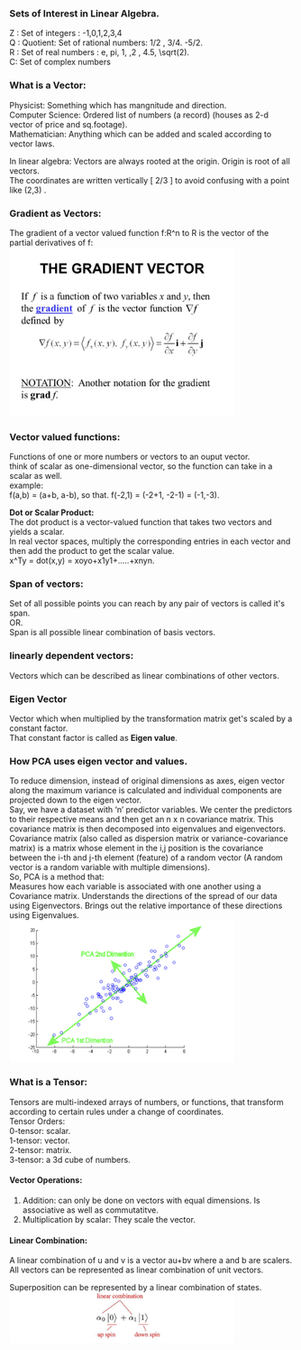 ### Sets of Interest in Linear Algebra.   
Z : Set of integers : -1,0,1,2,3,4     
Q : Quotient: Set of rational numbers:  1/2 , 3/4. -5/2.   
R : Set of real numbers :  e, pi, 1, ,2 , 4.5, \sqrt(2).     
C:  Set of complex numbers    

### What is a Vector:   
Physicist: Something which has mangnitude and direction.  
Computer Science:  Ordered list of numbers (a record) (houses as 2-d vector of price and sq.footage).    
Mathematician:   Anything which can be added and scaled according to vector laws.   

In linear algebra: Vectors are always rooted at the origin. Origin is root of all vectors.      
The coordinates are written vertically [ 2/3 ]  to avoid confusing with a point like (2,3) . 

### Gradient as Vectors:    
The gradient of a vector valued function f:R^n to R is the vector of the partial derivatives of f:  
<img src="images/slide_7.jpeg" width="400">

### Vector valued functions:   
Functions of one or more numbers or vectors to an ouput vector.    
think of scalar as one-dimensional vector, so the function can take in a scalar as well.    
example:   
f(a,b) =  (a+b, a-b), so that.  f(-2,1) = (-2+1, -2-1) = (-1,-3).  

**Dot or Scalar Product:**   
The dot product is a vector-valued function that takes two vectors and yields a scalar.    
In real vector spaces, multiply the corresponding entries in each vector and then add the product to get the scalar value.    
x^Ty = dot(x,y) = xoyo+x1y1+.....+xnyn.    



### Span of vectors:   
Set of all possible points you can reach by any pair of vectors is called it's span.   
OR.  
Span is all possible linear combination of basis vectors.   

### linearly dependent vectors:    
Vectors which can be described as linear combinations of other vectors.   


### Eigen Vector 
Vector which when multiplied by the transformation matrix get's scaled by a constant factor.   
That constant factor is called as **Eigen value**.

### How PCA uses eigen vector and values. 
To reduce dimension, instead of original dimensions as axes, eigen vector along the maximum variance is calculated and individual components are projected down to the eigen vector.     
Say, we have a dataset with ‘n’ predictor variables. We center the predictors to their respective means and then get an n x n covariance matrix. This covariance matrix is then decomposed into eigenvalues and eigenvectors.  
Covariance matrix (also called as dispersion matrix or variance-covariance matrix) is a matrix whose element in the i,j position is the covariance between the i-th and j-th element (feature) of a random vector (A random vector is a random variable with multiple dimensions).  
So, PCA is a method that:  
Measures how each variable is associated with one another using a Covariance matrix. 
Understands the directions of the spread of our data using Eigenvectors. 
Brings out the relative importance of these directions using Eigenvalues. 
<img src="images/pca.png" width="400">

### What is a Tensor:    
Tensors are multi-indexed arrays of numbers, or functions, that transform according to certain rules under a change of coordinates.    
Tensor Orders:   
0-tensor:  scalar.  
1-tensor:  vector.   
2-tensor:  matrix.  
3-tensor:  a 3d cube of numbers.      

#### Vector Operations:    
1) Addition:   can only be done on vectors with equal dimensions. Is associative as well as commutatitve.      
2) Multiplication by scalar:   They scale the vector.   

#### Linear Combination:    
A linear combination of u and v is a vector au+bv where a and b are scalers.   
All vectors can be represented as linear combination of unit vectors.   

Superposition can be represented by a linear combination of states.   
<img src="images/spinors.jpeg" width="400">
